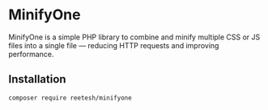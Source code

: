 # MinifyOne

MinifyOne is a simple PHP library to combine and minify multiple CSS or JS files into a single file — reducing HTTP requests and improving performance.

## Installation
```bash
composer require reetesh/minifyone
